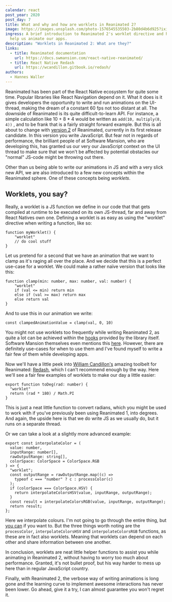 ```yaml
---
calendar: react
post_year: 2020
post_day: 7
title: What and why and how are worklets in Reanimated 2?
image: https://images.unsplash.com/photo-1576545535503-2b80d4b6d925?ixid=MXwxMjA3fDB8MHxwaG90by1wYWdlfHx8fGVufDB8fHw%3D&ixlib=rb-1.2.1&auto=format&fit=crop&w=1950&q=80
ingress: A brief introduction to Reanimated 2's worklet directive and how it can
  help us animate our apps.
description: "Worklets in Reanimated 2: What are they?"
links:
  - title: Reanimated documentation
    url: https://docs.swmansion.com/react-native-reanimated/
  - title: React Native Redash
    url: https://wcandillon.gitbook.io/redash/
authors:
  - Hannes Waller
---
```

Reanimated has been part of the React Native ecosystem for quite some time. Popular libraries like React Navigation depend on it. What it does is it gives developers the opportunity to write and run animations on the UI-thread, making the dream of a constant 60 fps not too distant at all. The downside of Reanimated is its quite difficult-to-learn API. For instance, a simple calculation like 10 + 8 * 4 would be written as `add(10, multiply(8, 4))` , and to be frank that is a fairly straight forward example. But this is all about to change with [version 2](https://docs.swmansion.com/react-native-reanimated/) of Reanimated, currently in its first release candidate. In this version you write JavaScript. But fear not in regards of performance, the brilliant people of at Software Mansion, who are developing this, has granted us our very our JavaScript context on the UI thread to make sure that we won't be affected by potential obstacles our "normal" JS-code might be throwing out there. 

Other than us being able to write our animations in JS and with a very slick new API, we are also introduced to a few new concepts within the Reanimated sphere. One of these concepts being *worklets*.

## Worklets, you say?

Really, a worklet is a JS function we define in our code that that gets compiled at runtime to be executed on its own JS-thread, far and away from React Natives own one. Defining a worklet is as easy as using the "worklet" directive when writing a function, like so:

```
function myWorklet() {
    "worklet"
    // do cool stuff
}
```

Let us pretend for a second that we have an animation that we want to clamp as it's raging all over the place. And we decide that this is a perfect use-case for a worklet. We could make a rather naïve version that looks like this:

```
function clamp(min: number, max: number, val: number) {
    "worklet"
    if (val <= min) return min
    else if (val >= max) return max
    else return val
}
```

And to use this in our animation we write:

```
const clampedAnimationValue = clamp(val, 0, 10)
```

You might not use worklets too frequently while writing Reanimated 2, as quite a lot can be achieved within the [hooks](https://docs.swmansion.com/react-native-reanimated/docs/api/useSharedValue/) provided by the library itself. Software Mansion themselves even mentions this [here](https://docs.swmansion.com/react-native-reanimated/docs/worklets#using-hooks). However, there are definitely use-cases for when to use them and I've found myself to write a fair few of them while developing apps.

Now we'll have a little peek into [William Candillon's](https://twitter.com/wcandillon) amazing toolbelt for Reanimated: [Redash](https://github.com/wcandillon/react-native-redash), which I can't recommend enough by the way. Here we'll see a fair few examples of worklets to make our day a little easier:

```
export function toDeg(rad: number) {
  "worklet"
  return (rad * 180) / Math.PI
}
```

This is just a neat little function to convert radians, which you might be used to work with if you've previously been using Reanimated 1, into degrees. And again, the upside here is that we do write JS as we usually do, but it runs on a separate thread.

Or we can take a look at a slightly more advanced example:

```
export const interpolateColor = (
  value: number,
  inputRange: number[],
  rawOutputRange: string[],
  colorSpace: ColorSpace = ColorSpace.RGB
) => {
  "worklet";
  const outputRange = rawOutputRange.map((c) =>
    typeof c === "number" ? c : processColor(c)
  );
  if (colorSpace === ColorSpace.HSV) {
    return interpolateColorsHSV(value, inputRange, outputRange);
  }
  const result = interpolateColorsRGB(value, inputRange, outputRange);
  return result;
};
```

Here we interpolate colours.  I'm not going to go through the entire thing, but [you can](https://github.com/wcandillon/react-native-redash/blob/master/src/Colors.ts) if you want to. But the three things worth noting are the  `processColor`, `interpolateColorsHSV` and `interpolateColorsRGB` functions, as these are in fact also worklets. Meaning that worklets can depend on each other and share information between one another.

In conclusion, worklets are neat little helper functions to assist you while animating in Reanimated 2, without having to worry too much about performance. Granted, it's not bullet proof, but his way harder to mess up here than in regular JavaScript country. 

Finally, with Reanimated 2, the verbose way of writing animations is long gone and the learning curve to implement awesome interactions has never been lower. Go ahead, give it a try, I can almost guarantee you won't regret it.